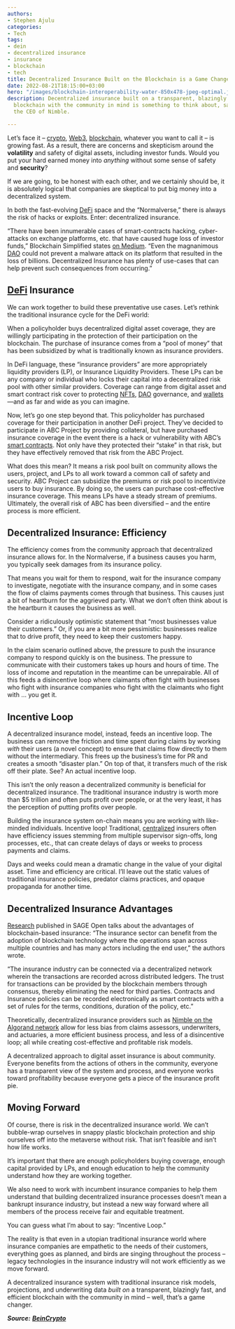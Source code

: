 ```yaml
---
authors:
- Stephen Ajulu
categories:
- Tech
tags:
- dein
- decentralized insurance
- insurance
- blockchain
- tech
title: Decentralized Insurance Built on the Blockchain is a Game Changer
date: 2022-08-21T18:15:00+03:00
hero: "/images/blockchain-interoperability-water-850x478-jpeg-optimal.jpeg"
description: Decentralized insurance built on a transparent, blazingly fast, and efficient
  blockchain with the community in mind is something to think about, says Adam Hofmann,
  the CEO of Nimble.

---
```

Let’s face it – [crypto](https://stephenajulu.com/blog/6-use-cases-for-cryptocurrency/), [Web3](https://stephenajulu.com/blog/web-3.0-explained-part-1/), [blockchain](https://stephenajulu.com/blog/what-is-blockchain-how-does-it-work-blockchain-explained/), whatever you want to call it – is growing fast. As a result, there are concerns and skepticism around the **volatility** and safety of digital assets, including investor funds. Would you put your hard earned money into _anything_ without some sense of safety and **security**?

If we are going, to be honest with each other, and we certainly should be, it is absolutely logical that companies are skeptical to put big money into a decentralized system.

In both the fast-evolving [DeFi](https://stephenajulu.com/blog/applications-and-use-cases-of-decentralized-finance-defi/) space and the “Normalverse,” there is always the risk of hacks or exploits. Enter: decentralized insurance.

“There have been innumerable cases of smart-contracts hacking, cyber-attacks on exchange platforms, etc. that have caused huge loss of investor funds,” Blockchain Simplified states [on Medium](https://medium.com/@blockchain_simplified/decentralized-insurance-an-emerging-sector-in-defi-79bd84502cab). “Even the magnanimous [DAO](https://stephenajulu.com/blog/what-are-daos-decentralized-autonomous-organizations-explained/) could not prevent a malware attack on its platform that resulted in the loss of billions. Decentralized Insurance has plenty of use-cases that can help prevent such consequences from occurring.”

## [DeFi](https://stephenajulu.com/blog/more-applications-of-decentralized-finance-defi/) Insurance

We can work together to build these preventative use cases. Let’s rethink the traditional insurance cycle for the DeFi world:

When a policyholder buys decentralized digital asset coverage, they are willingly participating in the protection of their participation on the blockchain. The purchase of insurance comes from a “pool of money” that has been subsidized by what is traditionally known as insurance providers.

In DeFi language, these “insurance providers” are more appropriately liquidity providers (LP), or Insurance Liquidity Providers. These LPs can be any company or individual who locks their capital into a decentralized risk pool with other similar providers. Coverage can range from digital asset and smart contract risk cover to protecting [NFTs](https://stephenajulu.com/blog/what-are-nfts-non-fungible-tokens-explained/), [DAO](https://stephenajulu.com/blog/what-are-daos-decentralized-autonomous-organizations-explained/) governance, and [wallets](https://stephenajulu.com/blog/best-cryptocurrency-wallets-2022/)—and as far and wide as you can imagine.

Now, let’s go one step beyond that. This policyholder has purchased coverage for their participation in another DeFi project. They’ve decided to participate in ABC Project by providing collateral, but have purchased insurance coverage in the event there is a hack or vulnerability with ABC’s [smart contracts](https://stephenajulu.com/blog/what-are-smart-contracts-smart-contracts-explained/). Not only have they protected their “stake” in that risk, but they have effectively removed that risk from the ABC Project.

What does this mean? It means a risk pool built on community allows the users, project, and LPs to all work toward a common call of safety and security. ABC Project can subsidize the premiums or risk pool to incentivize users to buy insurance. By doing so, the users can purchase cost-effective insurance coverage. This means LPs have a steady stream of premiums. Ultimately, the overall risk of ABC has been diversified – and the entire process is more efficient.

## Decentralized Insurance: Efficiency

The efficiency comes from the community approach that decentralized insurance allows for. In the Normalverse, if a business causes you harm, you typically seek damages from its insurance policy.

That means you wait for them to respond, wait for the insurance company to investigate, negotiate with the insurance company, and in some cases the flow of claims payments comes through that business. This causes just a bit of heartburn for the aggrieved party. What we don’t often think about is the heartburn it causes the business as well.

Consider a ridiculously optimistic statement that “most businesses value their customers.” Or, if you are a bit more pessimistic: businesses realize that to drive profit, they need to keep their customers happy.

In the claim scenario outlined above, the pressure to push the insurance company to respond quickly is on the business. The pressure to communicate with their customers takes up hours and hours of time. The loss of income and reputation in the meantime can be unrepairable. All of this feeds a disincentive loop where claimants often fight with businesses who fight with insurance companies who fight with the claimants who fight with … you get it.

## Incentive Loop

A decentralized insurance model, instead, feeds an incentive loop. The business can remove the friction and time spent during claims by working _with_ their users (a novel concept) to ensure that claims flow directly to them without the intermediary. This frees up the business’s time for PR and creates a smooth “disaster plan.” On top of that, it transfers much of the risk off their plate. See? An actual incentive loop.

This isn’t the only reason a decentralized community is beneficial for decentralized insurance. The traditional insurance industry is worth more than $5 trillion and often puts profit over people, or at the very least, it has the perception of putting profits over people.

Building the insurance system on-chain means you are working with like-minded individuals. Incentive loop! Traditional, [centralized](https://stephenajulu.com/blog/defi-vs-traditional-finance/) insurers often have efficiency issues stemming from multiple supervisor sign-offs, long processes, etc., that can create delays of days or weeks to process payments and claims.

Days and weeks could mean a dramatic change in the value of your digital asset. Time and efficiency are critical. I’ll leave out the static values of traditional insurance policies, predator claims practices, and opaque propaganda for another time.

## Decentralized Insurance Advantages

[Research](https://journals.sagepub.com/doi/full/10.1177/21582440221079877) published in SAGE Open talks about the advantages of blockchain-based insurance: “The insurance sector can benefit from the adoption of blockchain technology where the operations span across multiple countries and has many actors including the end user,” the authors wrote.

“The insurance industry can be connected via a decentralized network wherein the transactions are recorded across distributed ledgers. The trust for transactions can be provided by the blockchain members through consensus, thereby eliminating the need for third parties. Contracts and Insurance policies can be recorded electronically as smart contracts with a set of rules for the terms, conditions, duration of the policy, etc.”

Theoretically, decentralized insurance providers such as [Nimble on the Algorand network](https://insurenimble.com/) allow for less bias from claims assessors, underwriters, and actuaries, a more efficient business process, and less of a disincentive loop; all while creating cost-effective and profitable risk models.

A decentralized approach to digital asset insurance is about community. Everyone benefits from the actions of others in the community, everyone has a transparent view of the system and process, and everyone works toward profitability because everyone gets a piece of the insurance profit pie.

## Moving Forward

Of course, there is risk in the decentralized insurance world. We can’t bubble-wrap ourselves in snappy plastic blockchain protection and ship ourselves off into the metaverse without risk. That isn’t feasible and isn’t how life works.

It’s important that there are enough policyholders buying coverage, enough capital provided by LPs, and enough education to help the community understand how they are working together.

We also need to work with incumbent insurance companies to help them understand that building decentralized insurance processes doesn’t mean a bankrupt insurance industry, but instead a new way forward where all members of the process receive fair and equitable treatment.

You can guess what I’m about to say: “Incentive Loop.”

The reality is that even in a utopian traditional insurance world where insurance companies are empathetic to the needs of their customers, everything goes as planned, and birds are singing throughout the process – legacy technologies in the insurance industry will not work efficiently as we move forward.

A decentralized insurance system with traditional insurance risk models, projections, and underwriting data _built on_ a transparent, blazingly fast, and efficient blockchain with the community in mind – well, that’s a game changer.

**_Source:_** [**_BeinCrypto_**](https://beincrypto.com/decentralized-insurance-built-blockchain-game-changer/)